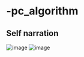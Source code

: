 # -pc_algorithm
## Self narration

![image](https://github.com/user-attachments/assets/17dfc41a-3738-4aca-a0d6-644d084f463a)
![image](https://opensource.niutrans.com/mtbook/guideline.png)
